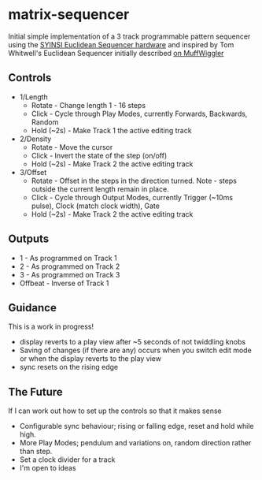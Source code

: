 # matrix-sequencer

Initial simple implementation of a 3 track programmable pattern sequencer using the [SYINSI Euclidean Sequencer hardware](http://syinsi.com/shop/modules/euclidean-built/) and inspired by Tom Whitwell's Euclidean Sequencer initially described [on MuffWiggler](https://www.muffwiggler.com/forum/viewtopic.php?t=45485&start=all&postdays=0&postorder=asc)

## Controls
+ 1/Length
  + Rotate - Change length 1 - 16 steps
  + Click - Cycle through Play Modes, currently Forwards, Backwards, Random
  + Hold (~2s) - Make Track 1 the active editing track
+ 2/Density
  + Rotate - Move the cursor
  + Click - Invert the state of the step (on/off)
  + Hold (~2s) - Make Track 2 the active editing track
+ 3/Offset
  + Rotate - Offset in the steps in the direction turned. Note - steps outside the current length remain in place.
  + Click - Cycle through Output Modes, currently Trigger (~10ms pulse), Clock (match clock width), Gate
  + Hold (~2s) - Make Track 2 the active editing track

## Outputs
+ 1 - As programmed on Track 1
+ 2 - As programmed on Track 2
+ 3 - As programmed on Track 3
+ Offbeat - Inverse of Track 1

## Guidance
This is a work in progress!
+ display reverts to a play view after ~5 seconds of not twiddling knobs
+ Saving of changes (if there are any) occurs when you switch edit mode or when the display reverts to the play view
+ sync resets on the rising edge

## The Future
If I can work out how to set up the controls so that it makes sense
+ Configurable sync behaviour; rising or falling edge, reset and hold while high.
+ More Play Modes; pendulum and variations on, random direction rather than step.
+ Set a clock divider for a track
+ I'm open to ideas
